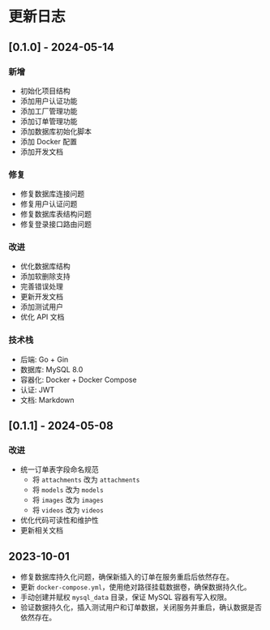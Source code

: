 # 更新日志

## [0.1.0] - 2024-05-14

### 新增
- 初始化项目结构
- 添加用户认证功能
- 添加工厂管理功能
- 添加订单管理功能
- 添加数据库初始化脚本
- 添加 Docker 配置
- 添加开发文档

### 修复
- 修复数据库连接问题
- 修复用户认证问题
- 修复数据库表结构问题
- 修复登录接口路由问题

### 改进
- 优化数据库结构
- 添加软删除支持
- 完善错误处理
- 更新开发文档
- 添加测试用户
- 优化 API 文档

### 技术栈
- 后端: Go + Gin
- 数据库: MySQL 8.0
- 容器化: Docker + Docker Compose
- 认证: JWT
- 文档: Markdown

## [0.1.1] - 2024-05-08

### 改进
- 统一订单表字段命名规范
  - 将 `attachments` 改为 `attachments`
  - 将 `models` 改为 `models`
  - 将 `images` 改为 `images`
  - 将 `videos` 改为 `videos`
- 优化代码可读性和维护性
- 更新相关文档

## 2023-10-01
- 修复数据库持久化问题，确保新插入的订单在服务重启后依然存在。
- 更新 `docker-compose.yml`，使用绝对路径挂载数据卷，确保数据持久化。
- 手动创建并赋权 `mysql_data` 目录，保证 MySQL 容器有写入权限。
- 验证数据持久化，插入测试用户和订单数据，关闭服务并重启，确认数据是否依然存在。 